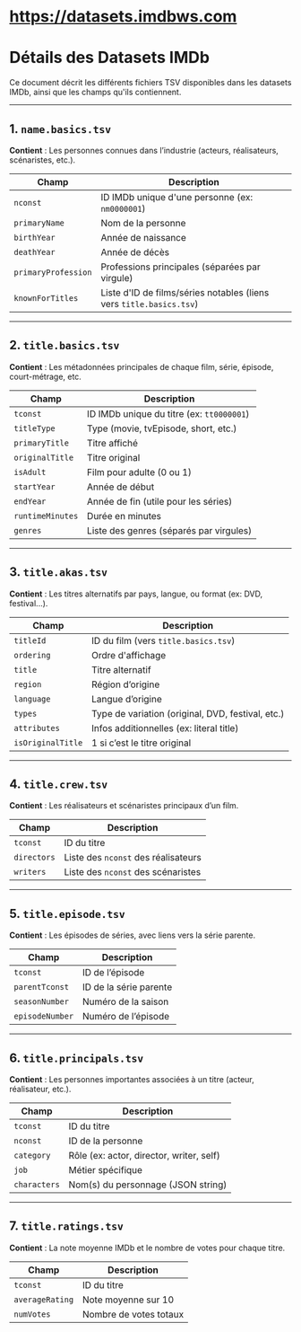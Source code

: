 
# https://datasets.imdbws.com

# Détails des Datasets IMDb

Ce document décrit les différents fichiers TSV disponibles dans les datasets IMDb, ainsi que les champs qu'ils contiennent.

---

## 1. `name.basics.tsv`

**Contient** : Les personnes connues dans l’industrie (acteurs, réalisateurs, scénaristes, etc.).

| Champ             | Description                                           |
|-------------------|-------------------------------------------------------|
| `nconst`          | ID IMDb unique d'une personne (ex: `nm0000001`)       |
| `primaryName`     | Nom de la personne                                    |
| `birthYear`       | Année de naissance                                    |
| `deathYear`       | Année de décès                                        |
| `primaryProfession` | Professions principales (séparées par virgule)      |
| `knownForTitles`  | Liste d'ID de films/séries notables (liens vers `title.basics.tsv`) |

---

## 2. `title.basics.tsv`

**Contient** : Les métadonnées principales de chaque film, série, épisode, court-métrage, etc.

| Champ             | Description                                           |
|-------------------|-------------------------------------------------------|
| `tconst`          | ID IMDb unique du titre (ex: `tt0000001`)             |
| `titleType`       | Type (movie, tvEpisode, short, etc.)                  |
| `primaryTitle`    | Titre affiché                                         |
| `originalTitle`   | Titre original                                        |
| `isAdult`         | Film pour adulte (0 ou 1)                             |
| `startYear`       | Année de début                                        |
| `endYear`         | Année de fin (utile pour les séries)                  |
| `runtimeMinutes`  | Durée en minutes                                      |
| `genres`          | Liste des genres (séparés par virgules)               |

---

## 3. `title.akas.tsv`

**Contient** : Les titres alternatifs par pays, langue, ou format (ex: DVD, festival...).

| Champ             | Description                                           |
|-------------------|-------------------------------------------------------|
| `titleId`         | ID du film (vers `title.basics.tsv`)                  |
| `ordering`        | Ordre d'affichage                                     |
| `title`           | Titre alternatif                                      |
| `region`          | Région d’origine                                      |
| `language`        | Langue d’origine                                      |
| `types`           | Type de variation (original, DVD, festival, etc.)     |
| `attributes`      | Infos additionnelles (ex: literal title)              |
| `isOriginalTitle` | 1 si c’est le titre original                          |

---

## 4. `title.crew.tsv`

**Contient** : Les réalisateurs et scénaristes principaux d’un film.

| Champ             | Description                                           |
|-------------------|-------------------------------------------------------|
| `tconst`          | ID du titre                                           |
| `directors`       | Liste des `nconst` des réalisateurs                   |
| `writers`         | Liste des `nconst` des scénaristes                    |

---

## 5. `title.episode.tsv`

**Contient** : Les épisodes de séries, avec liens vers la série parente.

| Champ             | Description                                           |
|-------------------|-------------------------------------------------------|
| `tconst`          | ID de l’épisode                                       |
| `parentTconst`    | ID de la série parente                                |
| `seasonNumber`    | Numéro de la saison                                   |
| `episodeNumber`   | Numéro de l’épisode                                   |

---

## 6. `title.principals.tsv`

**Contient** : Les personnes importantes associées à un titre (acteur, réalisateur, etc.).

| Champ             | Description                                           |
|-------------------|-------------------------------------------------------|
| `tconst`          | ID du titre                                           |
| `nconst`          | ID de la personne                                     |
| `category`        | Rôle (ex: actor, director, writer, self)              |
| `job`             | Métier spécifique                                     |
| `characters`      | Nom(s) du personnage (JSON string)                    |

---

## 7. `title.ratings.tsv`

**Contient** : La note moyenne IMDb et le nombre de votes pour chaque titre.

| Champ             | Description                                           |
|-------------------|-------------------------------------------------------|
| `tconst`          | ID du titre                                           |
| `averageRating`   | Note moyenne sur 10                                   |
| `numVotes`        | Nombre de votes totaux                                |
